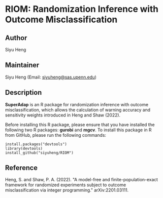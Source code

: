 # RIOM: Randomization Inference with Outcome Misclassification

## Author
Siyu Heng

## Maintainer
Siyu Heng (Email: <siyuheng@sas.upenn.edu>)

## Description
**SuperAdap** is an R package for randomization inference with outcome misclassification, which allows the calculation of warning accuracy and sensitivity weights introduced in Heng and Shaw (2022).

Before installing this R package, please ensure that you have installed the following two R packages: **gurobi** and **mgcv**. To install this package in R from GitHub, please run the following commands:

```
install.packages("devtools") 
library(devtools) 
install_github("siyuheng/RIOM")
```
## Reference
Heng, S. and Shaw, P. A. (2022). "A model-free and finite-population-exact framework for randomized experiments subject to outcome misclassification via integer programming." arXiv:2201.03111.
